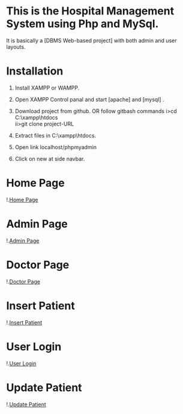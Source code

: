 # This is the Hospital Management System using Php and MySql.

It is basically a [DBMS Web-based project] with both admin and user layouts.

# Installation

1. Install XAMPP or WAMPP.
2. Open XAMPP Control panal and start [apache] and [mysql] .
3. Download project from github.
    OR follow gitbash commands
    i>cd C:\\xampp\htdocs\
    ii>git clone project-URL
	
4.  Extract files in C:\\xampp\htdocs\.
5.  Open link localhost/phpmyadmin
6.  Click on new at side navbar. 


# Home Page
!.[Home Page](https://github.com/kratusharma/Management-System/blob/master/Project%20Images/Main%20Page.PNG)

# Admin Page
!.[Admin Page](https://github.com/kratusharma/Management-System/blob/master/Project%20Images/Admin.PNG)

# Doctor Page
!.[Doctor Page](https://github.com/kratusharma/Management-System/blob/master/Project%20Images/Admin.PNG)

# Insert Patient
!.[Insert Patient](https://github.com/kratusharma/Management-System/blob/master/Project%20Images/insert%20patient.PNG)

# User Login
!.[User Login](https://github.com/kratusharma/Management-System/blob/master/Project%20Images/User%20Login.PNG)

# Update Patient
!.[Update Patient](https://github.com/kratusharma/Management-System/blob/master/Project%20Images/update%20patient.PNG)